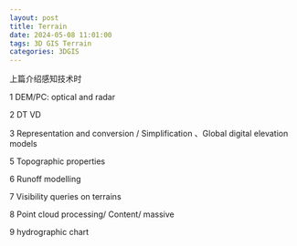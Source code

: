 ```yaml
---
layout: post
title: Terrain
date: 2024-05-08 11:01:00
tags: 3D GIS Terrain
categories: 3DGIS
---
```


上篇介绍感知技术时

1 DEM/PC: optical and radar

2 DT VD

3 Representation and conversion / Simplification 、Global digital elevation models

5 Topographic properties

6 Runoff modelling

7 Visibility queries on terrains

8 Point cloud processing/ Content/ massive

9 hydrographic chart
